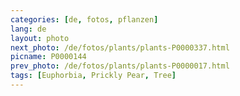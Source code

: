 ```yaml
---
categories: [de, fotos, pflanzen]
lang: de
layout: photo
next_photo: /de/fotos/plants/plants-P0000337.html
picname: P0000144
prev_photo: /de/fotos/plants/plants-P0000017.html
tags: [Euphorbia, Prickly Pear, Tree]
---
```

